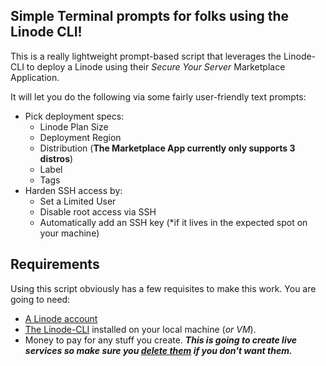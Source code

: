 ##  Simple Terminal prompts for folks using the Linode CLI!

This is a really lightweight prompt-based script that leverages the Linode- CLI to deploy a Linode using their *Secure Your Server* Marketplace Application. 

It will let you do the following via some fairly user-friendly text prompts:

- Pick deployment specs:
    - Linode Plan Size
    - Deployment Region
    - Distribution (**The Marketplace App currently only supports 3 distros**)
    - Label
    - Tags
- Harden SSH access by:
    - Set a Limited User
    - Disable root access via SSH
    - Automatically add an SSH key (*if it lives in the expected spot on your machine)


## Requirements ##
Using this script obviously has a few requisites to make this work. You are going to need:

- [A Linode account](https://login.linode.com)
- [The Linode-CLI](https://www.linode.com/docs/products/tools/cli/guides/install/)  installed on your local machine (*or VM*).
- Money to pay for any stuff you create.  ***This is going to create live services so make sure you [delete them](https://www.linode.com/docs/products/platform/billing/guides/stop-billing/) if you don't want them.***


